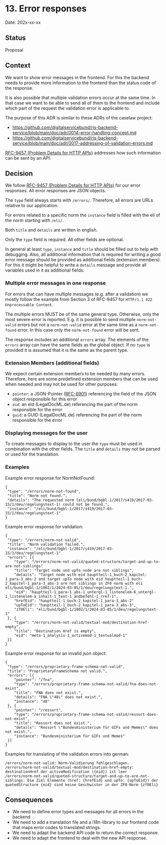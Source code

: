 # 13. Error responses

Date: 202x-xx-xx

## Status

Proposal

## Context

We want to show error messages in the frontend. For this the backend needs to provide more information to the frontend
than the status code of the response.

It is also possible that multiple validation errors occur at the same time. In that case we want to be able to send all
of them to the frontend and include which part of the request the validation error is applicable to.

The purpose of this ADR is similar to these ADRs of the caselaw project:

- https://github.com/digitalservicebund/ris-backend-service/blob/main/doc/adr/0014-error-handling-concept.md
- https://github.com/digitalservicebund/ris-backend-service/blob/main/doc/adr/0017-addressing-of-validation-errors.md

[RFC-9457 (Problem Details for HTTP APIs)](https://www.rfc-editor.org/rfc/rfc9457) addresses how such information can be
sent by an API.

## Decision

We follow [RFC-9457 (Problem Details for HTTP APIs)](https://www.rfc-editor.org/rfc/rfc9457) for our error responses.
All error responses are JSON objects.

The `type` field always starts with `/errors/`. Therefore, all errors are URLs relative to our application.

For errors related to a specific norm the `instance` field is filled with the eli of the norm starting with `/eli/`.

Both `title` and `details` are written in english.

Only the `type` field is required. All other fields are optional.

In general at least `type`, `instance` and `title` should be filled out to help with debugging. Also, all additional
information that is required for writing a good error message should be provided as additional fields (extension
members). For this it might be helpful to write a `details` message and provide all variables used in it as additional
fields.

### Multiple error messages in one response

For errors that can have multiple messages (e.g. after a validation) we mostly follow the example from Section 3 of
RFC-9457 for `HTTP/1.1 422 Unprocessable Content`.

The multiple errors MUST be of the same general type. Otherwise, only the most severe error is reported. E.g. it is
possible to send multiple `norm-not-valid` errors but not a `norm-not-valid` error at the same time as
a `norm-not-found` error. In this case only the `norm-not-found` error will be sent.

The response includes an additional `errors` array. The elements of the `errors` array can have the same fields as the
global object. If no `type` is provided it is assumed that it is the same as the parent type.

### Extension Members (additional fields)

We expect certain extension members to be needed by many errors. Therefore, here are some predefined extension members
that can be used when needed and may not be used for other purposes:

- `pointer`: a JSON-Pointer ([RFC-6901](https://www.rfc-editor.org/info/rfc6901)) referencing the field of the JSON
  object responsible for this error
- `eid`: an eId (LegalDocML.de) referencing the part of the norm responsible for the error
- `guid`: a GUID (LegalDocML.de) referencing the part of the norm responsible for the error

### Displaying messages for the user

To create messages to display to the user the `type` must be used in combination with the other fields. The `title`
and `details` may not be parsed or used for the translation.

### Examples

Example error response for NormNotFound:

```
{
 "type": "/errors/norm-not-found",
 "title": "Norm not found.",
 "details": "The requested norm (eli/bund/bgbl-1/2017/s419/2017-03-15/1/deu/regelungstext-1) could not be found.",
 "instance": "/eli/bund/bgbl-1/2017/s419/2017-03-15/1/deu/regelungstext-1"
}
```

Example error response for validation:

```
{
 "type": "/errors/norm-not-valid",
 "title": "Norm validation failed.",
 "instance": "/eli/bund/bgbl-1/2017/s419/2017-03-15/1/deu/regelungstext-1"
 "errors": [{
    "type": "/errors/norm-not-valid/quoted-structure/target-and-up-to-are-not-siblings"
    "title": "Target node und upTo node are not siblings",
    "details": "Target node with eid hauptteil-1_buch-2_kapitel-1_para-3_abs-2 and target upTo node with eid hauptteil-1_buch-2_kapitel-1_para-3_abs-3 are not siblings in ZF0 norm with eli eli/bund/bgbl-1/1002/1/2024-03-05/1/deu/regelungstext-1.",
    "eid": "hauptteil-1_para-1_abs-1_untergl-1_listenelem-6_untergl-1_listenelem-a_inhalt-1_text-1_ändbefehl-1_rref-1",
    "hrefEid": "hauptteil-1_buch-2_kapitel-1_para-3_abs-2"
    "upToEid": "hauptteil-1_buch-2_kapitel-1_para-3_abs-3",
    "zf0Eli": "eli/bund/bgbl-1/1002/1/2024-03-05/1/deu/regelungstext-1"
 }, {
    "type": "/errors/norm-not-valid/textual-mod/destination-href-empty",
    "title": "Destination Href is empty",
    "eid": "meta-1_analysis-1_activemod-1_textualmod-1"
 }]
}
```

Example error response for an invalid json object:

```
{
 "type": "/errors/proprietary-frame-schema-not-valid",
 "title": "ProprietaryFrameSchema not valid.",
 "errors": [{
    "pointer": "/fna",
    "type": "/errors/proprietary-frame-schema-not-valid/fna-does-not-exist",
    "title": "FNA does not exist.",
    "details": "FNA \"48\" does not exist.",
    "instance": "48"
 }, {
    "pointer": "/ressort",
    "type": "/errors/proprietary-frame-schema-not-valid/ressort-does-not-exist",
    "title": "Ressort does not exist.",
    "details": "Ressort \"Bundesministerium für GIFs und Memes\" does not exist.",
    "instance": "Bundesministerium für GIFs und Memes"
 }]
}
```

Examples for translating of the validation errors into german:

```
/errors/norm-not-valid: Norm-Validierung fehlgeschlagen.
/errors/norm-not-valid/textual-mod/destination-href-empty: destinationHref der activeModification ({eid}) ist leer
/errors/norm-not-valid/quoted-structure/target-and-up-to-are-not-siblings: Die Ziel Elemente (href: {hrefEid} und upTo: {upToEid}) der quotedStructure {eid} sind keine Geschwister in der ZF0-Norm {zf0Eli}
```

## Consequences

* We need to define error types and messages for all errors in the backend
* We need to add a translation file and a i18n-library to our frontend code that maps error codes to translated strings.
* We need to adapt the backend API code to return the correct response.
* We need to adapt the frontend to deal with the new API response.
